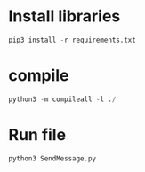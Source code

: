 # Install libraries
````python
pip3 install -r requirements.txt
````

# compile
`````python
python3 -m compileall -l ./
`````

# Run file
````python
python3 SendMessage.py
````